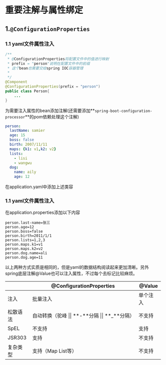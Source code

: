# 重要注解与属性绑定

## 1.`@ConfigurationProperties`

### 1.1 yaml文件属性注入

```java
/**
 * @ConfigurationProperties将配置文件中的值进行映射
 * prefix = "person"说明在配置文件中的前缀
 * 这个bean也需要交给spring IOC容器管理
 *
 */
@Component
@ConfigurationProperties(prefix = "person")
public class Person{
    ...
}
```
为需要注入属性的bean添加注解(还需要添加**`spring-boot-configuration-processor`**的pom依赖处理这个注解)

```yaml
person:
  lastName: samier
  age: 15
  boss: false
  birth: 2007/11/11
  maps: {k1: v1,k2: v2}
  lists:
    - lisi
    - wangwu
  dog:
    name: aily
    age: 12
```

在application.yaml中添加上述类容

### 1.1 yaml文件属性注入

在application.properties添加以下内容

```properties
person.last-name=张三
person.age=12
person.boss=false
person.birth=2011/1/1
person.lists=1,2,3
person.maps.k1=v1
person.maps.k2=v2
person.dog.name=ali
person.dog.age=11
```



以上两种方式实质是相同的，但是yaml的数据结构阅读起来更加清晰。另外spring底层注解@Value也可以注入属性，不过每个去标记比较麻烦。

|          | @ConfigurationProperties                           | @Value   |
| -------- | -------------------------------------------------- | -------- |
| 注入     | 批量注入                                           | 单个注入 |
| 松散语法 | 自动转换（驼峰  \|\|  **-**分隔  \|\|  **_**分隔） | 不支持   |
| SpEL     | 不支持                                             | 支持     |
| JSR303   | 支持                                               | 不支持   |
| 复杂类型 | 支持（Map List等）                                 | 不支持   |



